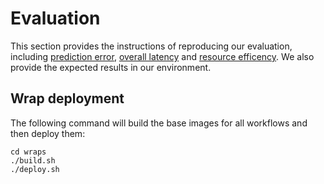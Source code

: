 # Evaluation

This section provides the instructions of reproducing our evaluation, including [prediction error](https://github.com/ykiauz/Chiron/tree/main/Evaluation/prediction), [overall latency](https://github.com/ykiauz/Chiron/tree/main/Evaluation/latency) and [resource efficency](https://github.com/ykiauz/Chiron/tree/main/Evaluation/resource). We also provide the expected results in our environment.

## Wrap deployment
The following command will build the base images for all workflows and then deploy them:
```
cd wraps
./build.sh
./deploy.sh
```
